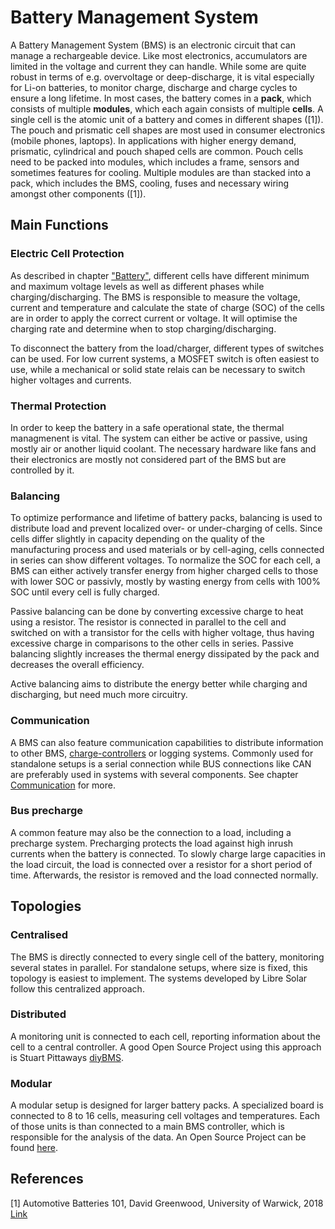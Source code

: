 # Battery Management System

A Battery Management System (BMS) is an electronic circuit that can manage a rechargeable device. Like most electronics, accumulators are limited in the voltage and current they can handle. While some are quite robust in terms of e.g. overvoltage or deep-discharge, it is vital especially for Li-on batteries, to monitor charge, discharge and charge cycles to ensure a long lifetime.
In most cases, the battery comes in a **pack**, which consists of multiple **modules**, which each again consists of multiple **cells**. A single cell is the atomic unit of a battery and comes in different shapes ([1]). The pouch and prismatic cell shapes are most used in consumer electronics (mobile phones, laptops). In applications with higher energy demand, prismatic, cylindrical and pouch shaped cells are common. Pouch cells need to be packed into modules, which includes a frame, sensors and sometimes features for cooling. Multiple modules are than stacked into a pack, which includes the BMS, cooling, fuses and necessary wiring amongst other components ([1]).

## Main Functions

### Electric Cell Protection

As described in chapter ["Battery"](battery.md), different cells have different minimum and maximum voltage levels as well as different phases while charging/discharging.
The BMS is responsible to measure the voltage, current and temperature and calculate the state of charge (SOC) of the cells are in order to apply the correct current or voltage.
It will optimise the charging rate and determine when to stop charging/discharging.

To disconnect the battery from the load/charger, different types of switches can be used. For low current systems, a MOSFET switch is often easiest to use, while a mechanical or solid state relais can be necessary to switch higher voltages and currents.



### Thermal Protection

In order to keep the battery in a safe operational state, the thermal managmenent is vital. The system can either be active or passive, using mostly air or another liquid coolant. The necessary hardware like fans and their electronics are mostly not considered part of the BMS but are controlled by it.


### Balancing

To optimize performance and lifetime of battery packs, balancing is used to distribute load and prevent localized over- or under-charging of cells. Since cells differ slightly in capacity depending on the quality of the manufacturing process and used materials or by cell-aging, cells connected in series can show different voltages. To normalize the SOC for each cell, a BMS can either actively transfer energy from higher charged cells to those with lower SOC or passivly, mostly by wasting energy from cells with 100% SOC until every cell is fully charged.

Passive balancing can be done by converting excessive charge to heat using a resistor. The resistor is connected in parallel to the cell and switched on with a transistor for the cells with higher voltage, thus having excessive charge in comparisons to the other cells in series. Passive balancing slightly increases the thermal energy dissipated by the pack and decreases the overall efficiency.

Active balancing aims to distribute the energy better while charging and discharging, but need much more circuitry.

### Communication

A BMS can also feature communication capabilities to distribute information to other BMS, [charge-controllers](charge_controller.md) or logging systems. Commonly used for standalone setups is a serial connection while BUS connections like CAN are preferably used in systems with several components. See chapter [Communication](../development/communication.md) for more.

### Bus precharge

A common feature may also be the connection to a load, including a precharge system. Precharging protects the load against high inrush currents when the battery is connected. To slowly charge large capacities in the load circuit, the load is connected over a resistor for a short period of time. Afterwards, the resistor is removed and the load connected normally. 

## Topologies

### Centralised

The BMS is directly connected to every single cell of the battery, monitoring several states in parallel. For standalone setups, where size is fixed, this topology is easiest to implement. The systems developed by Libre Solar follow this centralized approach.

<fig-caption src="system/bms_centralized.svg" caption="Centralized BMS layout" num="1" />


### Distributed

A monitoring unit is connected to each cell, reporting information about the cell to a central controller. A good Open Source Project using this approach is Stuart Pittaways [diyBMS](https://github.com/stuartpittaway/diyBMSv4).

<fig-caption src="system/bms_distributed.svg" caption="Distributed BMS layout" num="2" />

### Modular

A modular setup is designed for larger battery packs. A specialized board is connected to 8 to 16 cells, measuring cell voltages and temperatures. Each of those units is than connected to a main BMS controller, which is responsible for the analysis of the data. An Open Source Project can be found [here](https://foxbms.org/).

<fig-caption src="system/bms_modular.svg" caption="Modular BMS layout" num="3" />

<h2>References</h2>

[1] Automotive Batteries 101, David Greenwood, University of Warwick,  2018 [Link](https://warwick.ac.uk/fac/sci/wmg/business/automotive_batteries_101_wmg-apc.pdf)
